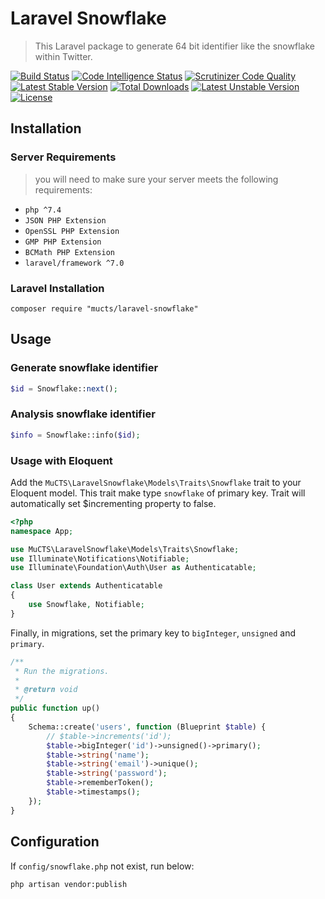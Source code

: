# Laravel Snowflake

> This Laravel package to generate 64 bit identifier like the snowflake within Twitter.


[![Build Status](https://scrutinizer-ci.com/g/mucts/laravel-snowflake/badges/build.png)](https://scrutinizer-ci.com/g/mucts/laravel-snowflake)
[![Code Intelligence Status](https://scrutinizer-ci.com/g/mucts/laravel-snowflake/badges/code-intelligence.svg)](https://scrutinizer-ci.com/g/mucts/laravel-snowflake)
[![Scrutinizer Code Quality](https://scrutinizer-ci.com/g/mucts/laravel-snowflake/badges/quality-score.png)](https://scrutinizer-ci.com/g/mucts/laravel-snowflake)
[![Latest Stable Version](https://poser.pugx.org/mucts/laravel-snowflake/v/stable.svg)](https://packagist.org/packages/mucts/laravel-snowflake) 
[![Total Downloads](https://poser.pugx.org/mucts/laravel-snowflake/downloads.svg)](https://packagist.org/packages/mucts/laravel-snowflake) 
[![Latest Unstable Version](https://poser.pugx.org/mucts/laravel-snowflake/v/unstable.svg)](https://packagist.org/packages/mucts/laravel-snowflake) 
[![License](https://poser.pugx.org/mucts/laravel-snowflake/license.svg)](https://packagist.org/packages/mucts/laravel-snowflake)

## Installation

### Server Requirements
>you will need to make sure your server meets the following requirements:

- `php ^7.4`
- `JSON PHP Extension`
- `OpenSSL PHP Extension`
- `GMP PHP Extension`
- `BCMath PHP Extension`
- `laravel/framework ^7.0`


### Laravel Installation
```
composer require "mucts/laravel-snowflake"

```

## Usage

### Generate snowflake identifier
```php
$id = Snowflake::next();
```

### Analysis snowflake identifier

```php
$info = Snowflake::info($id);
```

### Usage with Eloquent
Add the `MuCTS\LaravelSnowflake\Models\Traits\Snowflake` trait to your Eloquent model.
This trait make type `snowflake` of primary key. Trait will automatically set $incrementing property to false.

``` php
<?php
namespace App;

use MuCTS\LaravelSnowflake\Models\Traits\Snowflake;
use Illuminate\Notifications\Notifiable;
use Illuminate\Foundation\Auth\User as Authenticatable;

class User extends Authenticatable
{
    use Snowflake, Notifiable;
}
```

Finally, in migrations, set the primary key to `bigInteger`, `unsigned` and `primary`.

``` php
/**
 * Run the migrations.
 *
 * @return void
 */
public function up()
{
    Schema::create('users', function (Blueprint $table) {
        // $table->increments('id');
        $table->bigInteger('id')->unsigned()->primary();
        $table->string('name');
        $table->string('email')->unique();
        $table->string('password');
        $table->rememberToken();
        $table->timestamps();
    });
}
```


## Configuration
If `config/snowflake.php` not exist, run below:
```
php artisan vendor:publish
```
